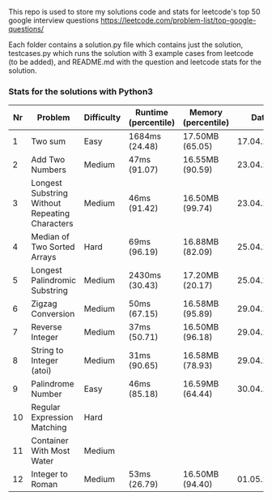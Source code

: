 This repo is used to store my solutions code and stats for leetcode's top 50 google interview questions https://leetcode.com/problem-list/top-google-questions/

Each folder contains a solution.py file which contains just the solution, testcases.py which runs the solution with 3 example cases from leetcode (to be added), and README.md with the question and leetcode stats for the solution.

### Stats for the solutions with Python3
| Nr | Problem                                        | Difficulty | Runtime (percentile) | Memory (percentile) | Date       | Notes     |
|----|------------------------------------------------|------------|----------------------|---------------------|------------|-----------|
| 1  | Two sum                                        | Easy       | 1684ms (24.48)       | 17.50MB (65.05)     | 17.04.2024 | Follow-up |
| 2  | Add Two Numbers                                | Medium     | 47ms (91.07)         | 16.55MB (90.59)     | 23.04.2024 |           |
| 3  | Longest Substring Without Repeating Characters | Medium     | 46ms (91.42)         | 16.50MB (99.74)     | 23.04.2024 |           |
| 4  | Median of Two Sorted Arrays                    | Hard       | 69ms (96.19)         | 16.88MB (82.09)     | 25.04.2024 | Big O     |
| 5  | Longest Palindromic Substring                  | Medium     | 2430ms (30.43)       | 17.20MB (20.17)     | 25.04.2024 | Improve   |
| 6  | Zigzag Conversion                              | Medium     | 50ms (67.15)         | 16.58MB (95.89)     | 29.04.2024 |           |
| 7  | Reverse Integer                                | Medium     | 37ms (50.71)         | 16.50MB (96.18)     | 29.04.2024 |           |
| 8  | String to Integer (atoi)                       | Medium     | 31ms (90.65)         | 16.58MB (78.93)     | 29.04.2024 |           |
| 9  | Palindrome Number                              | Easy       | 46ms (85.18)         | 16.59MB (64.44)     | 30.04.2024 | Follow-up |
| 10 | Regular Expression Matching                    | Hard       |                      |                     |            |           |
| 11 | Container With Most Water                      | Medium     |                      |                     |            |           |
| 12 | Integer to Roman                               | Medium     | 53ms (26.79)         | 16.50MB (94.40)     | 01.05.2024 | Improve?  |
